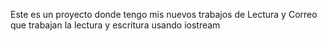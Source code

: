 Este es un proyecto donde tengo mis nuevos trabajos 
de Lectura y Correo que trabajan la lectura y escritura usando iostream